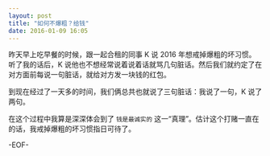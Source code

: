 ```yaml
---
layout: post
title: "如何不爆粗？给钱"
date: 2016-01-09 16:05
---
```


昨天早上吃早餐的时候，跟一起合租的同事 K 说 2016 年想戒掉爆粗的坏习惯。听了我的话后，K 说他也不想经常说着说着话就骂几句脏话。然后我们就约定了在对方面前每说一句脏话，就给对方发一块钱的红包。

到现在经过了一天多的时间，我们俩总共也就说了三句脏话：我说了一句，K 说了两句。

在这个过程中我算是深深体会到了 `钱是最诚实的` 这一“真理”。估计这个打赌一直在的话，我戒掉爆粗的坏习惯指日可待了。

-EOF-

